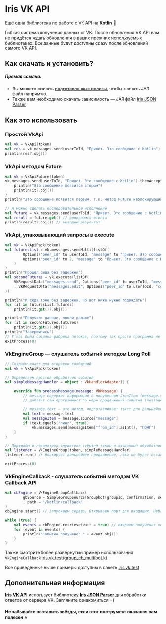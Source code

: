 # Iris VK API

Ещё одна библиотека по работе с VK API на **Kotlin** 💖

Гибкая система получения данных от VK. После обновления VK API вам не придётся ждать 
обновления в ваших прежних используемых библиотеках. Все данные будут доступны сразу после обновлений самого VK API.

## Как скачать и установить?

##### Прямая ссылка:

- Вы можете скачать [подготовленные релизы](https://github.com/iris2iris/iris-vk-api/releases), чтобы скачать JAR файл напрямую.
- Также вам необходимо скачать зависимость — JAR файл [Iris JSON Parser](https://github.com/iris2iris/iris-vk-api/releases/download/v0.1/iris-json-parser.jar)

## Как это использовать

### Простой VkApi

```kotlin
val vk = VkApi(token)
val res = vk.messages.send(userToId, "Привет. Это сообщение с Kotlin")
println(res?.obj())
```

### VkApi методом Future

```kotlin
val vk = VkApiFuture(token)
vk.messages.send(userToId, "Привет. Это сообщение с Kotlin").thenAccept {
    println("Это сообщение появится вторым")
    println(it?.obj())
}
println("Это сообщение появится первым, т.к. метод Future неблокирующий")

// А можно сделать последовательное исполнение
val future = vk.messages.send(userToId, "Привет. Это сообщение с Kotlin")
val result = future.get() // дожидаемся ответа
println(result?.obj()) // выводим результат
```

### VkApi, упаковывающий запросы в execute
```kotlin
val vk = VkApiPack(token)
val futuresList = vk.messages.sendMulti(listOf(
        Options("peer_id" to userToId, "message" to "Привет. Это сообщение с Kotlin\nОно почти работает!", "attachment" to "photo-181070115_457239553"),
        Options("peer_id" to 2, "message" to "Привет. Это сообщение с Kotlin\nОно почти работает!", "attachment" to "photo-181070115_457239553"),
    )
)
println("Прошёл сюда без задержек")
val secondFutures = vk.execute(listOf(
    VkRequestData("messages.send", Options("peer_id" to userToId, "message" to "Привет. Это сообщение с Kotlin\nОно почти работает!", "attachment" to "photo-181070115_457239553"))
    , VkRequestData("messages.edit", Options("peer_id" to userToId, "conversation_message_id" to 1, "message" to "Привет. Это сообщение с Kotlin\nОно почти работает!", "attachment" to "photo-181070115_457239553"))
))

println("И сюда тоже без задержек. Но вот ниже нужно подождать")
for (it in futuresList.futures)
    println(it.get()?.obj())

println("Получили данные, пошли дальше")
for (it in secondFutures.futures)
    println(it.get()?.obj())
println("Завершились")
// У нас была создана фабрика потоков, поэтому так просто программа не завершится. Нужно принудительно
exitProcess(0)
```

### VkEngineGroup — слушатель событий методом Long Poll

```kotlin
// Создаём класс для отправки сообщений
val vk = VkApiPack(token)

// Определяем простой обработчик событий
val simpleMessageHandler = object : VkHandlerAdapter() {

    override fun processMessage(message: VkMessage) {
        // message содержит информацию о полученном JsonItem (message.source) и вспомогательную информацию, которую
        // добавит сам программист по мере продвижения события (message.options)

        // message.text — это метод, подготавливает текст для дальнейшей работы
        val text = message.text
        val messageItem = message.source["message"]
        if (text.equals("пинг", true))
            vk.messages.send(messageItem["from_id"].asInt(), "ПОНГ")
    }
}

// Передаём в параметрах слушателя событий токен и созданный обработчик событий
val listener = VkEngineGroup(token, simpleMessageHandler)
listener.run() // блокирует дальнейшее продвижение, пока не будет остановлено

exitProcess(0)
```

### VkEngineCallback - слушатель событий методом VK Callback API

```kotlin
val cbEngine = VkEngineGroupCallback(
        gbSource = SimpleGroupSource(Groupbot(groupId, confirmation, secret))
        , path = "/kotlin/callback"
)
cbEngine.start() // Запускаем сервер. Открываем порт для входящих. Неблокирующий вызов

while (true) {
    val events = cbEngine.retrieve(wait = true) // ожидаем получения хотя бы одного события
    for (event in events) {
        println("Событие получено: " + event.obj())
    }
}
```
Также смотрите более развёрнутый пример использования `VkEngineCallback` [iris.vk.test/group_cb_multibot.kt](https://github.com/iris2iris/iris-vk-api/blob/master/src/iris/vk/test/group_cb_multibot.kt)

Все приведённые выше примеры доступны в пакете [iris.vk.test](https://github.com/iris2iris/iris-vk-api/blob/master/src/iris/vk/test)

## Дополнительная информация

**[Iris VK API](https://github.com/iris2iris/iris-vk-api)** использует библиотеку **[Iris JSON Parser](https://github.com/iris2iris/iris-json-parser-kotlin)** для обработки ответов от сервера VK. Загляните ознакомиться =)

#### Не забывайте поставить звёзды, если этот инструмент оказался вам полезен ⭐
